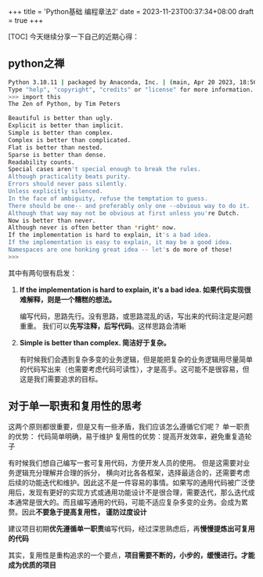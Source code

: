 +++
title = 'Python基础 编程章法2'
date = 2023-11-23T00:37:34+08:00
draft = true
+++


[TOC]
今天继续分享一下自己的近期心得：

## python之禅

```bash
Python 3.10.11 | packaged by Anaconda, Inc. | (main, Apr 20 2023, 18:56:50) [MSC v.1916 64 bit (AMD64)] on win32
Type "help", "copyright", "credits" or "license" for more information.
>>> import this
The Zen of Python, by Tim Peters

Beautiful is better than ugly.
Explicit is better than implicit.
Simple is better than complex.
Complex is better than complicated.
Flat is better than nested.
Sparse is better than dense.
Readability counts.
Special cases aren't special enough to break the rules.
Although practicality beats purity.
Errors should never pass silently.
Unless explicitly silenced.
In the face of ambiguity, refuse the temptation to guess.
There should be one-- and preferably only one --obvious way to do it.
Although that way may not be obvious at first unless you're Dutch.
Now is better than never.
Although never is often better than *right* now.
If the implementation is hard to explain, it's a bad idea.
If the implementation is easy to explain, it may be a good idea.
Namespaces are one honking great idea -- let's do more of those!
>>>
```

其中有两句很有启发：

1. **If the implementation is hard to explain, it's a bad idea. 如果代码实现很难解释，则是一个糟糕的想法。**

    编写代码，思路先行。没有思路，或思路混乱的话，写出来的代码注定是问题重重。
    我们可以**先写注释，后写代码**。这样思路会清晰

2. **Simple is better than complex. 简洁好于复杂。**

    有时候我们会遇到复杂多变的业务逻辑，但是能把复杂的业务逻辑用尽量简单的代码写出来（也需要考虑代码可读性），才是高手。这可能不是很容易，但这是我们需要追求的目标。

## 对于单一职责和复用性的思考

这两个原则都很重要，但是又有一些矛盾，我们应该怎么遵循它们呢？
单一职责的优势： 代码简单明确，易于维护
复用性的优势：提高开发效率，避免重复造轮子

有时候我们想自己编写一套可复用代码，方便开发人员的使用。 但是这需要对业务逻辑充分理解并合理的拆分， 横向对比各各框架，选择最适合的，还需要考虑后续的功能迭代和维护。因此这不是一件容易的事情。如果写的通用代码被广泛使用后，发现有更好的实现方式或通用功能设计不是很合理，需要迭代，那么迭代成本通常是很大的。而且编写通用的代码，可能不适应复杂多变的业务。会成为累赘。因此**不要急于提高复用性， 谨防过度设计**

建议项目初期**优先遵循单一职责**编写代码，经过深思熟虑后，再**慢慢提炼出可复用的代码**

其实，复用性是重构追求的一个要点，**项目需要不断的，小步的，缓慢进行。才能成为优质的项目**
